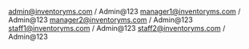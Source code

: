 admin@inventoryms.com / Admin@123
manager1@inventoryms.com / Admin@123
manager2@inventoryms.com / Admin@123
staff1@inventoryms.com / Admin@123
staff2@inventoryms.com / Admin@123